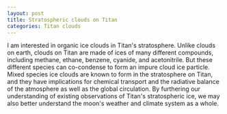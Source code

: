 ```yaml
---
layout: post
title: Stratospheric clouds on Titan
categories: Titan clouds
---
```


I am interested in organic ice clouds in Titan's stratosphere. Unlike clouds on earth, clouds on Titan are made of ices of many different compounds, including methane, ethane, benzene, cyanide, and acetonitrile. But these different species can co-condense to form an impure cloud ice particle. Mixed species ice clouds are known to form in the stratosphere on Titan, and they have implications for chemical transport and the radiative balance of the atmosphere as well as the global circulation. By furthering our understanding of existing observations of Titan's stratospheric ice, we may also better understand the moon's weather and climate system as a whole.



